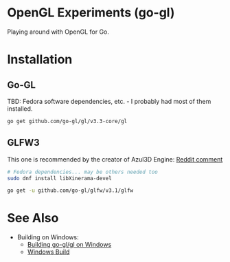 # OpenGL Experiments (go-gl)

Playing around with OpenGL for Go.

# Installation

## Go-GL

TBD: Fedora software dependencies, etc. - I probably had most of them installed.

```bash
go get github.com/go-gl/gl/v3.3-core/gl
```

## GLFW3

This one is recommended by the creator of Azul3D Engine:
[Reddit comment](https://www.reddit.com/r/golang/comments/2rnue7/any_opengl_bindings_with_go_that_work_on_windows/cnht2t1)

```bash
# Fedora dependencies... may be others needed too
sudo dnf install libXinerama-devel

go get -u github.com/go-gl/glfw/v3.1/glfw
```

# See Also

* Building on Windows:
  * [Building go-gl/gl on Windows](http://bunkernetz.com/2013/09/01/building-go-glgl-on-windows/)
  * [Windows Build](https://github.com/golang/go/wiki/WindowsBuild)
